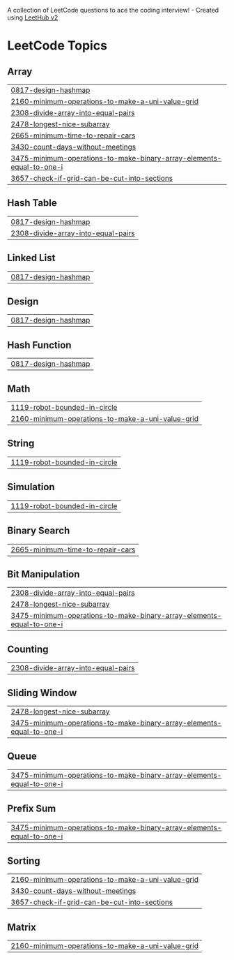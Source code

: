 A collection of LeetCode questions to ace the coding interview! - Created using [LeetHub v2](https://github.com/arunbhardwaj/LeetHub-2.0)
<!---LeetCode Topics Start-->
# LeetCode Topics
## Array
|  |
| ------- |
| [0817-design-hashmap](https://github.com/pkritika/Leetcode/tree/master/0817-design-hashmap) |
| [2160-minimum-operations-to-make-a-uni-value-grid](https://github.com/pkritika/Leetcode/tree/master/2160-minimum-operations-to-make-a-uni-value-grid) |
| [2308-divide-array-into-equal-pairs](https://github.com/pkritika/Leetcode/tree/master/2308-divide-array-into-equal-pairs) |
| [2478-longest-nice-subarray](https://github.com/pkritika/Leetcode/tree/master/2478-longest-nice-subarray) |
| [2665-minimum-time-to-repair-cars](https://github.com/pkritika/Leetcode/tree/master/2665-minimum-time-to-repair-cars) |
| [3430-count-days-without-meetings](https://github.com/pkritika/Leetcode/tree/master/3430-count-days-without-meetings) |
| [3475-minimum-operations-to-make-binary-array-elements-equal-to-one-i](https://github.com/pkritika/Leetcode/tree/master/3475-minimum-operations-to-make-binary-array-elements-equal-to-one-i) |
| [3657-check-if-grid-can-be-cut-into-sections](https://github.com/pkritika/Leetcode/tree/master/3657-check-if-grid-can-be-cut-into-sections) |
## Hash Table
|  |
| ------- |
| [0817-design-hashmap](https://github.com/pkritika/Leetcode/tree/master/0817-design-hashmap) |
| [2308-divide-array-into-equal-pairs](https://github.com/pkritika/Leetcode/tree/master/2308-divide-array-into-equal-pairs) |
## Linked List
|  |
| ------- |
| [0817-design-hashmap](https://github.com/pkritika/Leetcode/tree/master/0817-design-hashmap) |
## Design
|  |
| ------- |
| [0817-design-hashmap](https://github.com/pkritika/Leetcode/tree/master/0817-design-hashmap) |
## Hash Function
|  |
| ------- |
| [0817-design-hashmap](https://github.com/pkritika/Leetcode/tree/master/0817-design-hashmap) |
## Math
|  |
| ------- |
| [1119-robot-bounded-in-circle](https://github.com/pkritika/Leetcode/tree/master/1119-robot-bounded-in-circle) |
| [2160-minimum-operations-to-make-a-uni-value-grid](https://github.com/pkritika/Leetcode/tree/master/2160-minimum-operations-to-make-a-uni-value-grid) |
## String
|  |
| ------- |
| [1119-robot-bounded-in-circle](https://github.com/pkritika/Leetcode/tree/master/1119-robot-bounded-in-circle) |
## Simulation
|  |
| ------- |
| [1119-robot-bounded-in-circle](https://github.com/pkritika/Leetcode/tree/master/1119-robot-bounded-in-circle) |
## Binary Search
|  |
| ------- |
| [2665-minimum-time-to-repair-cars](https://github.com/pkritika/Leetcode/tree/master/2665-minimum-time-to-repair-cars) |
## Bit Manipulation
|  |
| ------- |
| [2308-divide-array-into-equal-pairs](https://github.com/pkritika/Leetcode/tree/master/2308-divide-array-into-equal-pairs) |
| [2478-longest-nice-subarray](https://github.com/pkritika/Leetcode/tree/master/2478-longest-nice-subarray) |
| [3475-minimum-operations-to-make-binary-array-elements-equal-to-one-i](https://github.com/pkritika/Leetcode/tree/master/3475-minimum-operations-to-make-binary-array-elements-equal-to-one-i) |
## Counting
|  |
| ------- |
| [2308-divide-array-into-equal-pairs](https://github.com/pkritika/Leetcode/tree/master/2308-divide-array-into-equal-pairs) |
## Sliding Window
|  |
| ------- |
| [2478-longest-nice-subarray](https://github.com/pkritika/Leetcode/tree/master/2478-longest-nice-subarray) |
| [3475-minimum-operations-to-make-binary-array-elements-equal-to-one-i](https://github.com/pkritika/Leetcode/tree/master/3475-minimum-operations-to-make-binary-array-elements-equal-to-one-i) |
## Queue
|  |
| ------- |
| [3475-minimum-operations-to-make-binary-array-elements-equal-to-one-i](https://github.com/pkritika/Leetcode/tree/master/3475-minimum-operations-to-make-binary-array-elements-equal-to-one-i) |
## Prefix Sum
|  |
| ------- |
| [3475-minimum-operations-to-make-binary-array-elements-equal-to-one-i](https://github.com/pkritika/Leetcode/tree/master/3475-minimum-operations-to-make-binary-array-elements-equal-to-one-i) |
## Sorting
|  |
| ------- |
| [2160-minimum-operations-to-make-a-uni-value-grid](https://github.com/pkritika/Leetcode/tree/master/2160-minimum-operations-to-make-a-uni-value-grid) |
| [3430-count-days-without-meetings](https://github.com/pkritika/Leetcode/tree/master/3430-count-days-without-meetings) |
| [3657-check-if-grid-can-be-cut-into-sections](https://github.com/pkritika/Leetcode/tree/master/3657-check-if-grid-can-be-cut-into-sections) |
## Matrix
|  |
| ------- |
| [2160-minimum-operations-to-make-a-uni-value-grid](https://github.com/pkritika/Leetcode/tree/master/2160-minimum-operations-to-make-a-uni-value-grid) |
<!---LeetCode Topics End-->